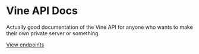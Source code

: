 Vine API Docs
=======
Actually good documentation of the Vine API for anyone who wants to make their own private server or something.

[View endpoints](https://github.com/a1429-fan/vine-api-docs/blob/main/endpoints.md)
